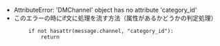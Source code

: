 
- AttributeError: 'DMChannel' object has no attribute 'category_id'
- このエラーの時にif文に処理を流す方法（属性があるかどうかの判定処理）
```
        if not hasattr(message.channel, "category_id"): 
            return
```
